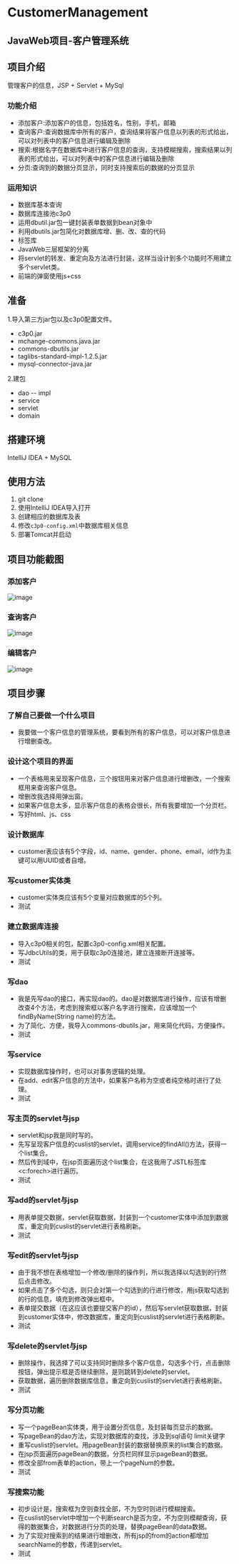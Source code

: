 # CustomerManagement
## JavaWeb项目-客户管理系统 

## 项目介绍
管理客户的信息，JSP + Servlet + MySql

### 功能介绍

- 添加客户:添加客户的信息，包括姓名，性别，手机，邮箱
- 查询客户:查询数据库中所有的客户，查询结果将客户信息以列表的形式给出，可以对列表中的客户信息进行编辑及删除
- 搜索:根据名字在数据库中进行客户信息的查询，支持模糊搜索，搜索结果以列表的形式给出，可以对列表中的客户信息进行编辑及删除
- 分页:查询到的数据分页显示，同时支持搜索后的数据的分页显示
 
### 运用知识

- 数据库基本查询
- 数据库连接池c3p0
- 运用dbutil.jar包一键封装表单数据到bean对象中
- 利用dbutils.jar包简化对数据库增、删、改、查的代码
- 标签库
- JavaWeb三层框架的分离
- 将servlet的转发、重定向及方法进行封装，这样当设计到多个功能时不用建立多个servlet类。
- 前端的弹窗使用js+css

## 准备
1.导入第三方jar包以及c3p0配置文件。

- c3p0.jar
- mchange-commons.java.jar
- commons-dbutils.jar
- taglibs-standard-impl-1.2.5.jar
- mysql-connector-java.jar

2.建包

- dao
-- impl
- service
- servlet
- domain

## 搭建环境
IntelliJ IDEA  +  MySQL

## 使用方法

1. git clone 
2. 使用IntelliJ IDEA导入打开
3. 创建相应的数据库及表
4. 修改`c3p0-config.xml`中数据库相关信息
5. 部署Tomcat并启动

## 项目功能截图
### 添加客户
 ![image](https://github.com/FJianC/CustomerManagement/blob/master/image/add.JPG)
 

### 查询客户
 ![image](https://github.com/FJianC/CustomerManagement/blob/master/image/cuslist.JPG)


### 编辑客户
 ![image](https://github.com/FJianC/CustomerManagement/blob/master/image/edit.JPG)



## 项目步骤
### 了解自己要做一个什么项目
- 我要做一个客户信息的管理系统，要看到所有的客户信息，可以对客户信息进行增删查改。
### 设计这个项目的界面
- 一个表格用来呈现客户信息，三个按钮用来对客户信息进行增删改，一个搜索框用来查询客户信息。
- 增删改我选择用弹出窗。
- 如果客户信息太多，显示客户信息的表格会很长，所有我要增加一个分页栏。
- 写好html、js、css
### 设计数据库
- customer表应该有5个字段，id、name、gender、phone、email，id作为主键可以用UUID或者自增。
### 写customer实体类
- customer实体类应该有5个变量对应数据库的5个列。
- 测试
### 建立数据库连接
- 导入c3p0相关的包，配置c3p0-config.xml相关配置。
- 写JdbcUtils的类，用于获取c3p0连接池，建立连接断开连接等。
- 测试
### 写dao
- 我是先写dao的接口，再实现dao的。dao是对数据库进行操作，应该有增删改查4个方法，考虑到搜索框以客户名字进行搜索，应该增加一个findByName(String name)的方法。
- 为了简化、方便，我导入commons-dbutils.jar，用来简化代码，方便操作。
- 测试
### 写service
- 实现数据库操作时，也可以对事务逻辑的处理。
- 在add、edit客户信息的方法中，如果客户名称为空或者纯空格时进行了处理。
- 测试
### 写主页的servlet与jsp
- servlet和jsp我是同时写的。
- 先写呈现客户信息的cuslist的servlet，调用service的findAll()方法，获得一个list集合。
- 然后传到域中，在jsp页面遍历这个list集合，在这我用了JSTL标签库<c:forech>进行遍历。
- 测试
### 写add的servlet与jsp
- 用表单提交数据，servlet获取数据，封装到一个customer实体中添加到数据库，重定向到cuslist的servlet进行表格刷新。
- 测试
### 写edit的servlet与jsp
- 由于我不想在表格增加一个修改/删除的操作列，所以我选择以勾选到的行然后点击修改。
- 如果点击了多个勾选，则只会对第一个勾选到的行进行修改，用js获取勾选到的行的信息，填充到修改弹出框中。
- 表单提交数据（在这应该也要提交客户的id），然后写servlet获取数据，封装到customer实体中，修改数据库，重定向到cuslist的servlet进行表格刷新。
- 测试
### 写delete的servlet与jsp
- 删除操作，我选择了可以支持同时删除多个客户信息，勾选多个行，点击删除按钮，弹出提示框是否继续删除，是则跳转到delete的servlet。
- 获取数据，遍历删除数据库信息，重定向到cuslist的servlet进行表格刷新。
- 测试
### 写分页功能
- 写一个pageBean实体类，用于设置分页信息，及封装每页显示的数据。
- 写pageBean的dao方法，实现对数据库的查找，涉及到sql语句 limit关键字
- 重写cuslist的servlet。用pageBean封装的数据替换原来的list集合的数据。
- 在jsp页面遍历pageBean的数据，分页栏同样显示pageBean的数据。
- 修改全部from表单的action，带上一个pageNum的参数。
- 测试
### 写搜索功能
- 初步设计是，搜索框为空则查找全部，不为空时则进行模糊搜索。
- 在cuslist的servlet中增加一个判断search是否为空，不为空则模糊查询，获得的数据集合，对数据进行分页的处理，替换pageBean的data数据。
- 为了实现对搜索到的结果进行增删改，所有jsp的from的action都增加searchName的参数，传递到servlet。
- 测试






